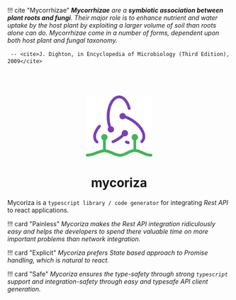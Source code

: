 !!! cite "Mycorrhizae"
     _**Mycorrhizae** are a **symbiotic association between plant roots and fungi**.
    Their major role is to enhance nutrient and water uptake by the host plant
    by exploiting a larger volume of soil than roots alone can do. Mycorrhizae
    come in a number of forms, dependent upon both host plant and fungal taxonomy._ 
    
     -- <cite>J. Dighton, in Encyclopedia of Microbiology (Third Edition), 2009</cite>



<p align="center" style="margin-top: 5em">
    <img src="./assets/logo.png" width="150"/>
    <h1 style="text-align: center"><b>mycoriza</b></h1>
</p>

Mycoriza is a `typescript library / code generator` for integrating _Rest API_ to react applications.

!!! card "Painless" 
    _Mycoriza makes the Rest API integration ridiculously easy and helps the developers to spend there valuable time on more important problems
    than network integration._

!!! card "Explicit"
    _Mycoriza prefers State based approach to Promise handling, which is natural to react._

!!! card "Safe"
    _Mycoriza ensures the type-safety through strong `typescript` support and integration-safety through easy
    and typesafe API client generation._

